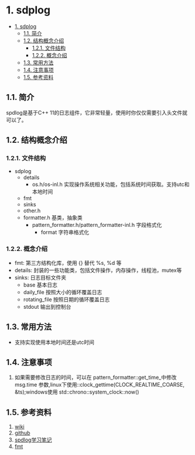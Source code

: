 # 1. sdplog

- [1. sdplog](#1-sdplog)
  - [1.1. 简介](#11-简介)
  - [1.2. 结构概念介绍](#12-结构概念介绍)
    - [1.2.1. 文件结构](#121-文件结构)
    - [1.2.2. 概念介绍](#122-概念介绍)
  - [1.3. 常用方法](#13-常用方法)
  - [1.4. 注意事项](#14-注意事项)
  - [1.5. 参考资料](#15-参考资料)

## 1.1. 简介

spdlog是基于C++ 11的日志组件，它非常轻量，使用时你仅仅需要引入头文件就可以了。

## 1.2. 结构概念介绍

### 1.2.1. 文件结构

- sdplog
  - details
    - os.h/os-inl.h 实现操作系统相关功能，包括系统时间获取。支持utc和本地时间
  - fmt
  - sinks
  - other.h
  - formatter.h 基类，抽象类
    - pattern_formatter.h/pattern_formatter-inl.h 字段格式化
      - format 字符串格式化

### 1.2.2. 概念介绍

- fmt: 第三方结构化库，使用 {} 替代 %s, %d 等
- details: 封装的一些功能类，包括文件操作，内存操作，线程池，mutex等
- sinks: 日志目标文件夹
  - base 基本日志
  - daily_file 按照大小的循环覆盖日志
  - rotating_file 按照日期的循环覆盖日志
  - stdout 输出到控制台

## 1.3. 常用方法

- 支持实现使用本地时间还是utc时间

## 1.4. 注意事项

1. 如果需要修改日志的时间，可以在 pattern_formatter::get_time_中修改 msg.time 参数,linux下使用::clock_gettime(CLOCK_REALTIME_COARSE, &ts);windows使用 std::chrono::system_clock::now()

## 1.5. 参考资料

1. [wiki](https://github.com/gabime/spdlog/wiki)
2. [github](https://github.com/gabime/spdlog)
3. [spdlog学习笔记](https://blog.csdn.net/haojie_superstar/article/details/89383433?utm_medium=distribute.wap_relevant.none-task-blog-title-2)
4. [fmt](https://github.com/fmtlib/fmt)
